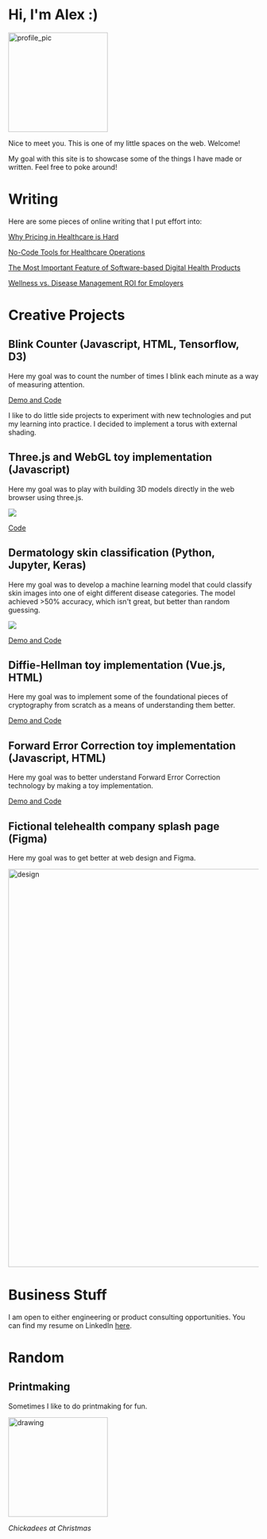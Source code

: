 # Hi, I'm Alex :)

<img src="https://github.com/yuningalexliu/yuningalexliu.github.io/blob/main/profile.jpeg?raw=true" alt="profile_pic" width="200"/>

Nice to meet you. This is one of my little spaces on the web. Welcome!

My goal with this site is to showcase some of the things I have made or written. Feel free to poke around!

# Writing

Here are some pieces of online writing that I put effort into:

[Why Pricing in Healthcare is Hard](https://www.getrevue.co/profile/ayliu22/issues/why-pricing-is-hard-in-healthcare-1111394)

[No-Code Tools for Healthcare Operations](https://refactoredhealth.substack.com/p/no-code-tools-for-healthcare-operations)

[The Most Important Feature of Software-based Digital Health Products](https://refactoredhealth.substack.com/p/the-most-important-feature-of-software)

[Wellness vs. Disease Management ROI for Employers](https://refactoredhealth.substack.com/p/wellness-vs-disease-management-roi)

# Creative Projects

## Blink Counter (Javascript, HTML, Tensorflow, D3)

Here my goal was to count the number of times I blink each minute as a way of measuring attention.

[Demo and Code](https://replit.com/@liuman2/blinkblink)

I like to do little side projects to experiment with new technologies and put my learning into practice. I decided to implement a torus with external shading.

## Three.js and WebGL toy implementation (Javascript)

Here my goal was to play with building 3D models directly in the web browser using three.js.

<img src="https://raw.githubusercontent.com/yuningalexliu/yuningalexliu.github.io/main/torus.gif">

[Code](https://replit.com/@liuman2/3JS-Demo#script.js)

## Dermatology skin classification (Python, Jupyter, Keras)

Here my goal was to develop a machine learning model that could classify skin images into one of eight different disease categories. The model achieved >50% accuracy, which isn't great, but better than random guessing.

<img src="https://raw.githubusercontent.com/yuningalexliu/yuningalexliu.github.io/main/skin.png">

[Demo and Code](https://www.kaggle.com/code/yuningalexliu/dermatology-image-classification/notebook?scriptVersionId=7052496)

## Diffie-Hellman toy implementation (Vue.js, HTML)

Here my goal was to implement some of the foundational pieces of cryptography from scratch as a means of understanding them better.

[Demo and Code](https://replit.com/@liuman2/DiffieHellmanDemo)

## Forward Error Correction toy implementation (Javascript, HTML)

Here my goal was to better understand Forward Error Correction technology by making a toy implementation.

[Demo and Code](https://replit.com/@liuman2/ForwardErrorCorrectionDemo)

## Fictional telehealth company splash page (Figma)

Here my goal was to get better at web design and Figma.

<img src="https://raw.githubusercontent.com/yuningalexliu/yuningalexliu.github.io/main/design1.png" alt="design" width="800"/>

# Business Stuff

I am open to either engineering or product consulting opportunities. You can find my resume on LinkedIn [here](https://www.linkedin.com/in/yuningalexliu/).

# Random

## Printmaking

Sometimes I like to do printmaking for fun.

<img src="https://i.redd.it/5pzwp7u9jji61.jpg" alt="drawing" width="200"/>

_Chickadees at Christmas_
